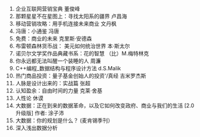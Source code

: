 1. 企业互联网营销宝典 董俊峰
2. 那颗星星不在星图上：寻找太阳系的疆界 卢昌海
3. 移动营销攻略：用手机连接未来商业 文丹枫
4. 冯唐：小通鉴 冯唐
5. 免费：商业的未来 克里斯·安德森
6. 布雷顿森林货币战： 美元如何统治世界 本·斯太尔
7. 诺贝尔文学奖作品典藏书系：花的智慧 （比）M.梅特林克
8. 你永远都无法叫醒一个装睡的人 周濂
9. C++编程_数据结构与程序设计方法 d.S.Malik
10. 热门商品投资：量子基金创始人的投资'/真经 吉米罗杰斯
11. 人脉是设计出来的：实战篇 张超 
12. 认知盈余：自由时间的力量 克莱·舍基
13. 人性论 休谟 
14. 大数据：正在到来的数据革命，以及它如何改变政府、商业与我们的生活 [2.0升级版]
作者:	涂子沛
15. 大数据：你的规划是什么？ (麦肯锡季刊）
16. 深入浅出数据分析 